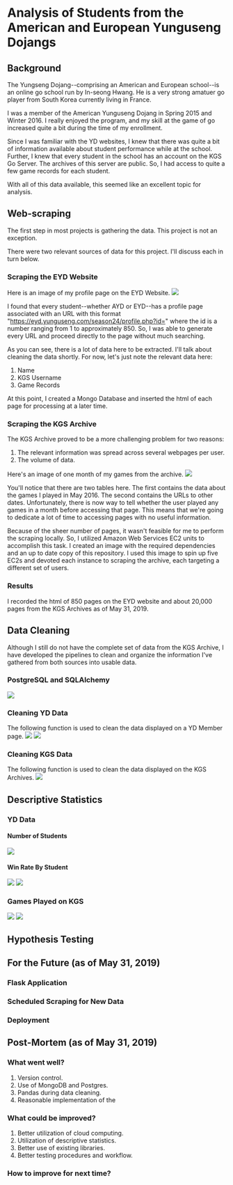 # Analysis of Students from the American and European Yunguseng Dojangs

## Background
The Yungseng Dojang--comprising an American and European school--is an
online go school run by In-seong Hwang. He is a very strong amatuer go player
from South Korea currently living in France.

I was a member of the American Yunguseng Dojang in Spring 2015 and Winter
2016. I really enjoyed the program, and my skill at the game of go increased
quite a bit during the time of my enrollment.

Since I was familiar with the YD websites, I knew that there was quite a
bit of information available about student performance while at the school.
Further, I knew that every student in the school has an account on the KGS
Go Server. The archives of this server are public. So, I had access to
quite a few game records for each student.

With all of this data available, this seemed like an excellent topic for
analysis.

## Web-scraping
The first step in most projects is gathering the data. This project is not an exception.

There were two relevant sources of data for this project. I'll discuss each in turn below.

### Scraping the EYD Website
Here is an image of my profile page on the EYD Website.
<img src="./app/static/images/yd_profile.png"/>

I found that every student--whether AYD or EYD--has a profile page associated with
an URL with this format "https://eyd.yunguseng.com/season24/profile.php?id=" where
the id is a number ranging from 1 to approximately 850. So, I was able to generate
every URL and proceed directly to the page without much searching.

As you can see, there is a lot of data here to be extracted. I'll talk about
cleaning the data shortly. For now, let's just note the relevant data here:
1. Name
2. KGS Username
3. Game Records

At this point, I created a Mongo Database and inserted the html of each page for
processing at a later time.

### Scraping the KGS Archive
The KGS Archive proved to be a more challenging problem for two reasons:
1. The relevant information was spread across several webpages per user.
2. The volume of data.

Here's an image of one month of my games from the archive.
<img src="./app/static/images/kgs_profile.png"/>

You'll notice that there are two tables here. The first
contains the data about the games I played in May 2016.
The second contains the URLs to other dates. Unfortunately,
there is now way to tell whether the user played any games
in a month before accessing that page. This means that we're
going to dedicate a lot of time to accessing pages with no
useful information.

Because of the sheer number of pages, it wasn't feasible for
me to perform the scraping locally. So, I utilized Amazon Web
Services EC2 units to accomplish this task. I created an image
with the required dependencies and an up to date copy of this
repository. I used this image to spin up five EC2s and devoted
each instance to scraping the archive, each targeting a different
set of users.

### Results
I recorded the html of 850 pages on the EYD website and
about 20,000 pages from the KGS Archives as of May 31, 2019.

## Data Cleaning
Although I still do not have the complete set of data from the KGS
Archive, I have developed the pipelines to clean and organize the
information I've gathered from both sources into usable data.

### PostgreSQL and SQLAlchemy
<img src="./app/static/images/erd.jpg"/>

### Cleaning YD Data
The following function is used to clean the data displayed
on a YD Member page.
<img src="./app/static/images/clean_yd_table1.png"/>
<img src="./app/static/images/clean_yd_table2.png"/>

### Cleaning KGS Data

The following function is used to clean the data displayed
on the KGS Archives.
<img src="./app/static/images/clean_kgs_table.png"/>


## Descriptive Statistics

### YD Data

#### Number of Students
<img src="./app/static/images/membership_info.png"/>

#### Win Rate By Student
<img src="./app/static/images/yd_win_rates.png"/>

<img src="./app/static/images/kgs_win_rates.png"/>

### Games Played on KGS
<img src="./app/static/images/games_per_player_outliers.png"/>

<img src="./app/static/images/games_per_player.png"/>

## Hypothesis Testing

## For the Future (as of May 31, 2019)

### Flask Application

### Scheduled Scraping for New Data

### Deployment

## Post-Mortem (as of May 31, 2019)

### What went well?
1. Version control.
2. Use of MongoDB and Postgres.
3. Pandas during data cleaning.
4. Reasonable implementation of the 

### What could be improved?
1. Better utilization of cloud computing.
2. Utilization of descriptive statistics.
3. Better use of existing libraries.
4. Better testing procedures and workflow.

### How to improve for next time?


